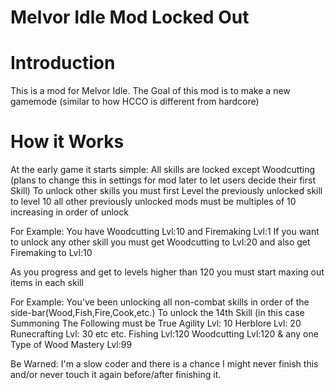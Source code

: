 # Melvor Idle Mod Locked Out
# Introduction
This is a mod for Melvor Idle. The Goal of this mod is to make a new gamemode (similar to how HCCO is different from hardcore)

# How it Works

At the early game it starts simple:
All skills are locked except Woodcutting (plans to change this in settings for mod later to let users decide their first Skill)
To unlock other skills you must first Level the previously unlocked skill to level 10
all other previously unlocked mods must be multiples of 10 increasing in order of unlock

For Example:
You have Woodcutting Lvl:10
and Firemaking Lvl:1
If you want to unlock any other skill
you must get Woodcutting to Lvl:20
and also get Firemaking to Lvl:10

As you progress and get to levels higher than 120 you must start maxing out items in each skill

For Example:
You've been unlocking all non-combat skills in order of the side-bar(Wood,Fish,Fire,Cook,etc.)
To unlock the 14th Skill (in this case Summoning
The Following must be True
Agility Lvl: 10
Herblore Lvl: 20
Runecrafting Lvl: 30
etc etc.
Fishing Lvl:120
Woodcutting Lvl:120 & any one Type of Wood Mastery Lvl:99

Be Warned:
I'm a slow coder and there is a chance I might never finish this and/or never touch it again before/after finishing it.
